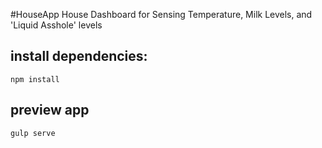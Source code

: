 #HouseApp
House Dashboard for Sensing Temperature, Milk Levels, and 'Liquid Asshole' levels

## install dependencies:
` npm install `

## preview app
`gulp serve`